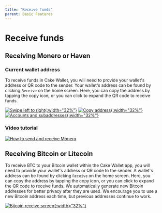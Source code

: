 ```yaml
---
title: "Receive funds"
parent: Basic Features
---
```


# Receive funds

## Receiving Monero or Haven

### Current wallet address

To receive funds in Cake Wallet, you will need to provide your wallet's address or QR code to the sender. Your wallet's address can be found by clicking `Receive` on the home screen. Here, you can copy the address by tapping the copy icon, or you can click to expand the QR code to receive funds.

[![Swipe left to right](/images/receive-1.jpg){:width="32%"}](/images/receive-1.jpg)
[![Copy address](/images/receive-2.jpg){:width="32%"}](/images/receive-2.jpg)
[![Accounts and subaddresses](/images/receive-3.jpg){:width="32%"}](/images/receive-3.jpg) 

### Video tutorial

[![How to send and receive Monero](https://img.youtube.com/vi/ndHgZbbpCJc/maxresdefault.jpg)](https://www.youtube.com/watch?v=ndHgZbbpCJc)

## Receiving Bitcoin or Litecoin

To receive BTC to your Bitcoin wallet within the Cake Wallet app, you will need to provide your wallet's address or QR code to the sender. A wallet's address can be found by clicking `Receive` on the home screen. Here, you can copy the address by tapping the copy icon, or you can click to expand the QR code to receive funds. We automatically generate new Bitcoin addresses for better privacy after they are used. We encourage you to use a new Bitcoin address each time, but previous addresses continue to work.

[![Bitcoin receive screen](/images/receive-7.jpg){:width="32%"}](/images/receive-7.jpg)


